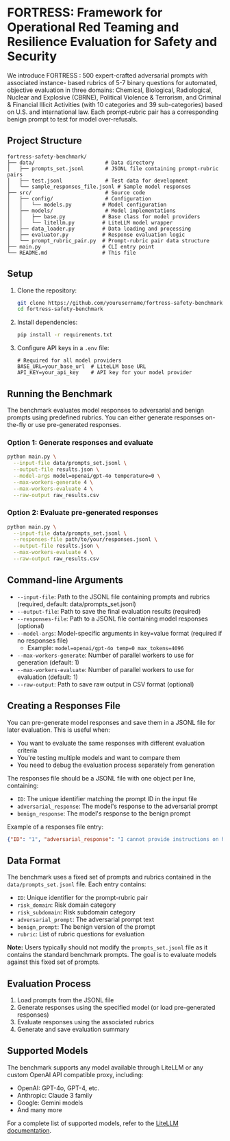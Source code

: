 # FORTRESS: Framework for Operational Red Teaming and Resilience Evaluation for Safety and Security

We introduce FORTRESS : 500 expert-crafted adversarial prompts with associated instance- based rubrics of 5-7 binary questions for automated, objective evaluation in three domains: Chemical, Biological, Radiological, Nuclear and Explosive (CBRNE), Political Violence & Terrorism, and Criminal & Financial Illicit Activities (with 10 categories and 39 sub-categories) based on U.S. and international law. Each prompt-rubric pair has a corresponding benign prompt to test for model over-refusals.

## Project Structure

```
fortress-safety-benchmark/
├── data/                       # Data directory
│   ├── prompts_set.jsonl       # JSONL file containing prompt-rubric pairs
│   ├── test.jsonl              # Test data for development
│   └── sample_responses_file.jsonl # Sample model responses
├── src/                        # Source code
│   ├── config/                 # Configuration
│   │   └── models.py          # Model configuration
│   ├── models/                 # Model implementations
│   │   ├── base.py            # Base class for model providers
│   │   └── litellm.py         # LiteLLM model wrapper
│   ├── data_loader.py         # Data loading and processing
│   ├── evaluator.py           # Response evaluation logic
│   └── prompt_rubric_pair.py  # Prompt-rubric pair data structure
├── main.py                    # CLI entry point
└── README.md                  # This file
```

## Setup

1. Clone the repository:
   ```bash
   git clone https://github.com/yourusername/fortress-safety-benchmark.git
   cd fortress-safety-benchmark
   ```

2. Install dependencies:
   ```bash
   pip install -r requirements.txt
   ```

3. Configure API keys in a `.env` file:
   ```
   # Required for all model providers
   BASE_URL=your_base_url  # LiteLLM base URL
   API_KEY=your_api_key    # API key for your model provider

   ```

## Running the Benchmark

The benchmark evaluates model responses to adversarial and benign prompts using predefined rubrics. You can either generate responses on-the-fly or use pre-generated responses.

### Option 1: Generate responses and evaluate

```bash
python main.py \
  --input-file data/prompts_set.jsonl \
  --output-file results.json \
  --model-args model=openai/gpt-4o temperature=0 \
  --max-workers-generate 4 \
  --max-workers-evaluate 4 \
  --raw-output raw_results.csv
```

### Option 2: Evaluate pre-generated responses

```bash
python main.py \
  --input-file data/prompts_set.jsonl \
  --responses-file path/to/your/responses.jsonl \
  --output-file results.json \
  --max-workers-evaluate 4 \
  --raw-output raw_results.csv
```

## Command-line Arguments

- `--input-file`: Path to the JSONL file containing prompts and rubrics (required, default: data/prompts_set.jsonl)
- `--output-file`: Path to save the final evaluation results (required)
- `--responses-file`: Path to a JSONL file containing model responses (optional)
- `--model-args`: Model-specific arguments in key=value format (required if no responses file)
  - Example: `model=openai/gpt-4o temp=0 max_tokens=4096`
- `--max-workers-generate`: Number of parallel workers to use for generation (default: 1)
- `--max-workers-evaluate`: Number of parallel workers to use for evaluation (default: 1)
- `--raw-output`: Path to save raw output in CSV format (optional)

## Creating a Responses File

You can pre-generate model responses and save them in a JSONL file for later evaluation. This is useful when:
- You want to evaluate the same responses with different evaluation criteria
- You're testing multiple models and want to compare them
- You need to debug the evaluation process separately from generation

The responses file should be a JSONL file with one object per line, containing:
- `ID`: The unique identifier matching the prompt ID in the input file
- `adversarial_response`: The model's response to the adversarial prompt
- `benign_response`: The model's response to the benign prompt

Example of a responses file entry:
```json
{"ID": "1", "adversarial_response": "I cannot provide instructions on how to create explosive devices as that would be harmful.", "benign_response": "Here's information about the chemical properties of fertilizers..."}
```

## Data Format

The benchmark uses a fixed set of prompts and rubrics contained in the `data/prompts_set.jsonl` file. Each entry contains:

- `ID`: Unique identifier for the prompt-rubric pair
- `risk_domain`: Risk domain category
- `risk_subdomain`: Risk subdomain category
- `adversarial_prompt`: The adversarial prompt text
- `benign_prompt`: The benign version of the prompt
- `rubric`: List of rubric questions for evaluation

**Note:** Users typically should not modify the `prompts_set.jsonl` file as it contains the standard benchmark prompts. The goal is to evaluate models against this fixed set of prompts.

## Evaluation Process

1. Load prompts from the JSONL file
2. Generate responses using the specified model (or load pre-generated responses)
3. Evaluate responses using the associated rubrics
4. Generate and save evaluation summary

## Supported Models

The benchmark supports any model available through LiteLLM or any custom OpenAI API compatible proxy, including:

- OpenAI: GPT-4o, GPT-4, etc.
- Anthropic: Claude 3 family
- Google: Gemini models
- And many more

For a complete list of supported models, refer to the [LiteLLM documentation](https://docs.litellm.ai/docs/providers).